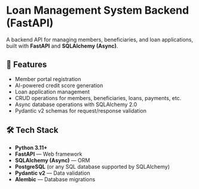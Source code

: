 # Loan Management System Backend (FastAPI)

A backend API for managing members, beneficiaries, and loan applications, built with **FastAPI** and **SQLAlchemy (Async)**.

## 🚀 Features
- Member portal registration
- AI-powered credit score generation
- Loan application management
- CRUD operations for members, beneficiaries, loans, payments, etc.
- Async database operations with SQLAlchemy 2.0
- Pydantic v2 schemas for request/response validation

## 🛠 Tech Stack
- **Python 3.11+**
- **FastAPI** — Web framework
- **SQLAlchemy (Async)** — ORM
- **PostgreSQL** (or any SQL database supported by SQLAlchemy)
- **Pydantic v2** — Data validation
- **Alembic** — Database migrations
